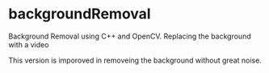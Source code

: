 # backgroundRemoval
Background Removal using C++ and OpenCV. Replacing the background with a video

This version is imporoved in removeing the background without great noise.
